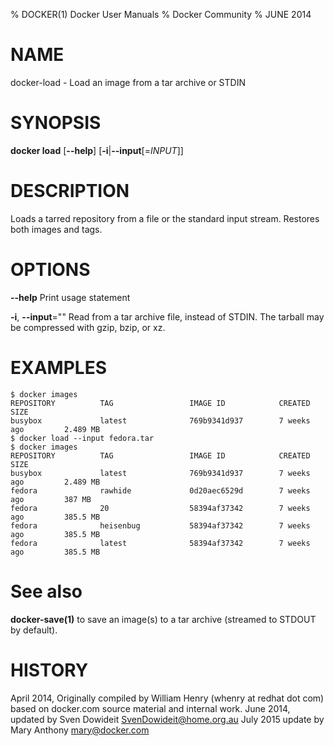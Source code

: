 % DOCKER(1) Docker User Manuals
% Docker Community
% JUNE 2014
# NAME
docker-load - Load an image from a tar archive or STDIN

# SYNOPSIS
**docker load**
[**--help**]
[**-i**|**--input**[=*INPUT*]]


# DESCRIPTION

Loads a tarred repository from a file or the standard input stream.
Restores both images and tags.

# OPTIONS
**--help**
  Print usage statement

**-i**, **--input**=""
   Read from a tar archive file, instead of STDIN. The tarball may be compressed with gzip, bzip, or xz.

# EXAMPLES

    $ docker images
    REPOSITORY          TAG                 IMAGE ID            CREATED             SIZE
    busybox             latest              769b9341d937        7 weeks ago         2.489 MB
    $ docker load --input fedora.tar
    $ docker images
    REPOSITORY          TAG                 IMAGE ID            CREATED             SIZE
    busybox             latest              769b9341d937        7 weeks ago         2.489 MB
    fedora              rawhide             0d20aec6529d        7 weeks ago         387 MB
    fedora              20                  58394af37342        7 weeks ago         385.5 MB
    fedora              heisenbug           58394af37342        7 weeks ago         385.5 MB
    fedora              latest              58394af37342        7 weeks ago         385.5 MB

# See also
**docker-save(1)** to save an image(s) to a tar archive (streamed to STDOUT by default).

# HISTORY
April 2014, Originally compiled by William Henry (whenry at redhat dot com)
based on docker.com source material and internal work.
June 2014, updated by Sven Dowideit <SvenDowideit@home.org.au>
July 2015 update by Mary Anthony <mary@docker.com>
